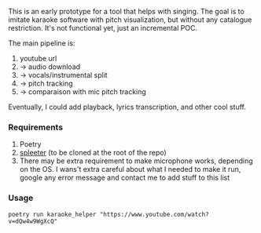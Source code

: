 This is an early prototype for a tool that helps with singing.
The goal is to imitate karaoke software with pitch visualization, but without any catalogue restriction.
It's not functional yet, just an incremental POC.

The main pipeline is:
1. youtube url
2. -> audio download
3. -> vocals/instrumental split
4. -> pitch tracking
5. -> comparaison with mic pitch tracking

Eventually, I could add playback, lyrics transcription, and other cool stuff.

### Requirements

1. Poetry
2. [spleeter](https://github.com/deezer/spleeter) (to be cloned at the root of the repo)
3. There may be extra requirement to make microphone works, depending on the OS. I wans't extra careful about what I needed to make it run, google any error message and contact me to add stuff to this list

### Usage

`poetry run karaoke_helper "https://www.youtube.com/watch?v=dQw4w9WgXcQ"`
